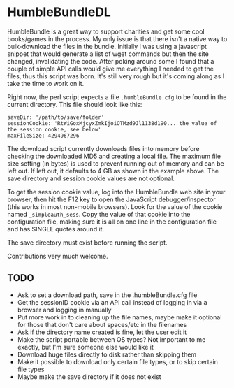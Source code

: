 # HumbleBundleDL

HumbleBundle is a great way to support charities and get some cool books/games in the process. My only issue is that there isn't a native way to bulk-download the files in the bundle. Initially I was using a javascript snippet that would generate a list of wget commands but then the site changed, invalidating the code. After poking around some I found that a couple of simple API calls would give me everything I needed to get the files, thus this script was born. It's still very rough but it's coming along as I take the time to work on it.

Right now, the perl script expects a file `.humbleBundle.cfg` to be found in the current directory.  This file should look like this:

```
saveDir: '/path/to/save/folder'
sessionCookie: 'RtWiGoxMjcyxZmkIjoiOTMzd9Jl1138d190... the value of the session cookie, see below'
maxFileSize: 4294967296
```

The download script currently downloads files into memory before checking the downloaded MD5 and creating a local file.  The maximum file size setting (in bytes) is used to prevent running out of memory and can be left out.  If left out, it defaults to 4 GB as shown in the example above.  The save directory and session cookie values are not optional.

To get the session cookie value, log into the HumbleBundle web site in your browser, then hit the F12 key to open the JavaScript debugger/inspector (this works in most non-mobile browsers).  Look for the value of the cookie named `_simpleauth_sess`.  Copy the value of that cookie into the configuration file, making sure it is all on one line in the configuration file and has SINGLE quotes around it.

The save directory must exist before running the script.

Contributions very much welcome.

## TODO
* Ask to set a download path, save in the .humbleBundle.cfg file
* Get the sessionID cookie via an API call instead of logging in via a browser and logging in manually
* Put more work in to cleaning up the file names, maybe make it optional for those that don't care about spaces/etc in the filenames
* Ask if the directory name created is fine, let the user edit it
* Make the script portable between OS types? Not important to me exactly, but I'm sure someone else would like it
* Download huge files directly to disk rather than skipping them
* Make it possible to download only certain file types, or to skip certain file types
* Maybe make the save directory if it does not exist
